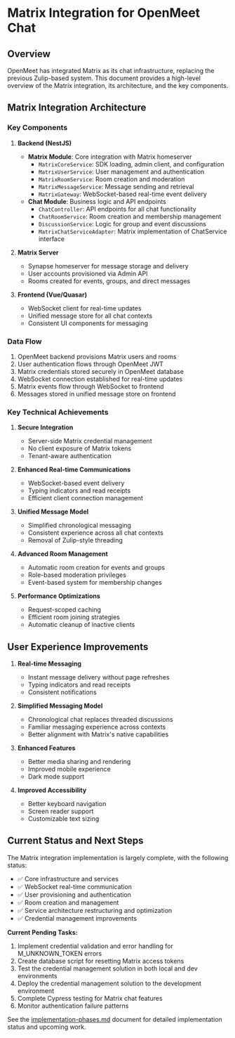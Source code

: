 # Matrix Integration for OpenMeet Chat

## Overview

OpenMeet has integrated Matrix as its chat infrastructure, replacing the previous Zulip-based system. This document provides a high-level overview of the Matrix integration, its architecture, and the key components.

## Matrix Integration Architecture

### Key Components

1. **Backend (NestJS)**
   - **Matrix Module**: Core integration with Matrix homeserver
     - `MatrixCoreService`: SDK loading, admin client, and configuration
     - `MatrixUserService`: User management and authentication
     - `MatrixRoomService`: Room creation and moderation
     - `MatrixMessageService`: Message sending and retrieval
     - `MatrixGateway`: WebSocket-based real-time event delivery
   - **Chat Module**: Business logic and API endpoints
     - `ChatController`: API endpoints for all chat functionality
     - `ChatRoomService`: Room creation and membership management
     - `DiscussionService`: Logic for group and event discussions
     - `MatrixChatServiceAdapter`: Matrix implementation of ChatService interface

2. **Matrix Server**
   - Synapse homeserver for message storage and delivery
   - User accounts provisioned via Admin API
   - Rooms created for events, groups, and direct messages

3. **Frontend (Vue/Quasar)**
   - WebSocket client for real-time updates
   - Unified message store for all chat contexts
   - Consistent UI components for messaging

### Data Flow

1. OpenMeet backend provisions Matrix users and rooms
2. User authentication flows through OpenMeet JWT
3. Matrix credentials stored securely in OpenMeet database
4. WebSocket connection established for real-time updates
5. Matrix events flow through WebSocket to frontend
6. Messages stored in unified message store on frontend

### Key Technical Achievements

1. **Secure Integration**
   - Server-side Matrix credential management
   - No client exposure of Matrix tokens
   - Tenant-aware authentication

2. **Enhanced Real-time Communications**
   - WebSocket-based event delivery
   - Typing indicators and read receipts
   - Efficient client connection management

3. **Unified Message Model**
   - Simplified chronological messaging
   - Consistent experience across all chat contexts
   - Removal of Zulip-style threading

4. **Advanced Room Management**
   - Automatic room creation for events and groups
   - Role-based moderation privileges
   - Event-based system for membership changes

5. **Performance Optimizations**
   - Request-scoped caching
   - Efficient room joining strategies
   - Automatic cleanup of inactive clients

## User Experience Improvements

1. **Real-time Messaging**
   - Instant message delivery without page refreshes
   - Typing indicators and read receipts
   - Consistent notifications

2. **Simplified Messaging Model**
   - Chronological chat replaces threaded discussions
   - Familiar messaging experience across contexts
   - Better alignment with Matrix's native capabilities

3. **Enhanced Features**
   - Better media sharing and rendering
   - Improved mobile experience
   - Dark mode support

4. **Improved Accessibility**
   - Better keyboard navigation
   - Screen reader support
   - Customizable text sizing

## Current Status and Next Steps

The Matrix integration implementation is largely complete, with the following status:

- ✅ Core infrastructure and services
- ✅ WebSocket real-time communication
- ✅ User provisioning and authentication
- ✅ Room creation and management
- ✅ Service architecture restructuring and optimization
- ✅ Credential management improvements

**Current Pending Tasks:**

1. Implement credential validation and error handling for M_UNKNOWN_TOKEN errors
2. Create database script for resetting Matrix access tokens
3. Test the credential management solution in both local and dev environments
4. Deploy the credential management solution to the development environment
5. Complete Cypress testing for Matrix chat features
6. Monitor authentication failure patterns

See the [implementation-phases.md](implementation-phases) document for detailed implementation status and upcoming work.